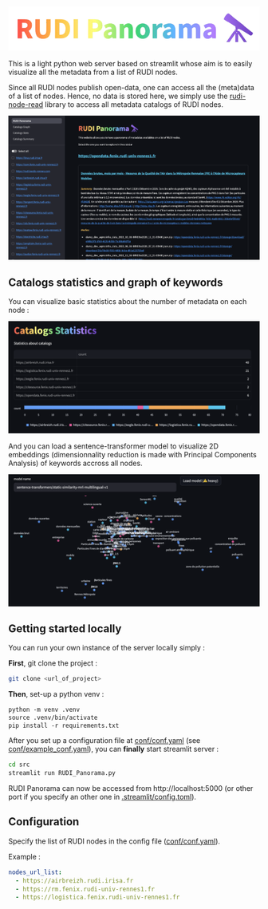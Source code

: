 ![rudi-panorama](rudi-panorama-title.png)

This is a light python web server based on streamlit whose aim is to easily visualize all the metadata from a list of RUDI nodes.

Since all RUDI nodes publish open-data, one can access all the (meta)data of a list of nodes. Hence, no data is stored here, we simply use the [rudi-node-read](https://github.com/OlivierMartineau/rudi-node-read) library to access all metadata catalogs of RUDI nodes.

![main](rudi-panorama-main.png)

## Catalogs statistics and graph of keywords

You can visualize basic statistics about the number of metadata on each node :

![stats](rudi-panorama-statistics.png)

And you can load a sentence-transformer model to visualize 2D embeddings (dimensionnality reduction is made with Principal Components Analysis) of keywords accross all nodes.

![graph](rudi-panorama-graph.png)

## Getting started locally

You can run your own instance of the server locally simply :

__First__, git clone the project : 

```bash
git clone <url_of_project>
```

__Then__, set-up a python venv : 

```
python -m venv .venv
source .venv/bin/activate
pip install -r requirements.txt
```

After you set up a configuration file at [conf/conf.yaml](conf/conf.yaml) (see [conf/example_conf.yaml](conf/example_conf.yaml)), you can __finally__ start streamlit server :

```bash
cd src
streamlit run RUDI_Panorama.py
```

RUDI Panorama can now be accessed from http://localhost:5000 (or other port if you specify an other one in [.streamlit/config.toml](rudi-overview/.streamlit/config.toml)).

## Configuration

Specify the list of RUDI nodes in the config file ([conf/conf.yaml](conf/conf.yaml)).

Example :

```yaml
nodes_url_list:
  - https://airbreizh.rudi.irisa.fr
  - https://rm.fenix.rudi-univ-rennes1.fr
  - https://logistica.fenix.rudi-univ-rennes1.fr
```